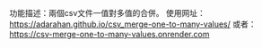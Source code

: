 功能描述：兩個csv文件一值對多值的合併。
使用网址：https://adarahan.github.io/csv_merge-one-to-many-values/
或者：https://csv-merge-one-to-many-values.onrender.com
